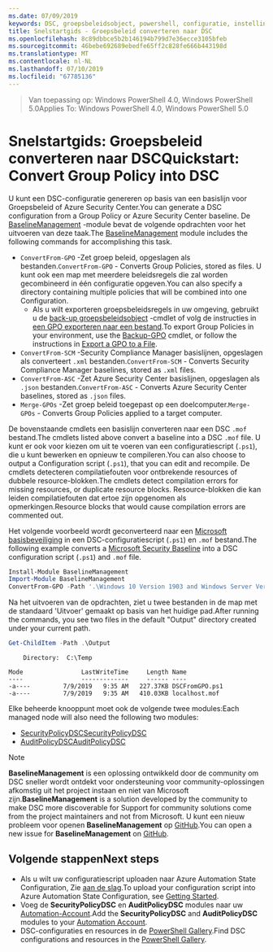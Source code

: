 ```yaml
---
ms.date: 07/09/2019
keywords: DSC, groepsbeleidsobject, powershell, configuratie, instellingen
title: Snelstartgids - Groepsbeleid converteren naar DSC
ms.openlocfilehash: 8c89dbbce5b2b146194b799d7e36ecce3105bfeb
ms.sourcegitcommit: 46bebe692689ebedfe65ff2c828fe666b443198d
ms.translationtype: MT
ms.contentlocale: nl-NL
ms.lasthandoff: 07/10/2019
ms.locfileid: "67785136"
---
```

> <span data-ttu-id="80f6a-103">Van toepassing op: Windows PowerShell 4.0, Windows PowerShell 5.0</span><span class="sxs-lookup"><span data-stu-id="80f6a-103">Applies To: Windows PowerShell 4.0, Windows PowerShell 5.0</span></span>

# <a name="quickstart-convert-group-policy-into-dsc"></a><span data-ttu-id="80f6a-104">Snelstartgids: Groepsbeleid converteren naar DSC</span><span class="sxs-lookup"><span data-stu-id="80f6a-104">Quickstart: Convert Group Policy into DSC</span></span>

<span data-ttu-id="80f6a-105">U kunt een DSC-configuratie genereren op basis van een basislijn voor Groepsbeleid of Azure Security Center.</span><span class="sxs-lookup"><span data-stu-id="80f6a-105">You can generate a DSC configuration from a Group Policy or Azure Security Center baseline.</span></span> <span data-ttu-id="80f6a-106">De [BaselineManagement](https://www.powershellgallery.com/packages/BaselineManagement) -module bevat de volgende opdrachten voor het uitvoeren van deze taak.</span><span class="sxs-lookup"><span data-stu-id="80f6a-106">The [BaselineManagement](https://www.powershellgallery.com/packages/BaselineManagement) module includes the following commands for accomplishing this task.</span></span>

- <span data-ttu-id="80f6a-107">`ConvertFrom-GPO` -Zet groep beleid, opgeslagen als bestanden.</span><span class="sxs-lookup"><span data-stu-id="80f6a-107">`ConvertFrom-GPO` - Converts Group Policies, stored as files.</span></span> <span data-ttu-id="80f6a-108">U kunt ook een map met meerdere beleidsregels die zal worden gecombineerd in één configuratie opgeven.</span><span class="sxs-lookup"><span data-stu-id="80f6a-108">You can also specify a directory containing multiple policies that will be combined into one Configuration.</span></span>
  - <span data-ttu-id="80f6a-109">Als u wilt exporteren groepsbeleidsregels in uw omgeving, gebruikt u de [back-up groepsbeleidsobject](/powershell/module/grouppolicy/backup-gpo?view=win10-ps) -cmdlet of volg de instructies in [een GPO exporteren naar een bestand](/microsoft-desktop-optimization-pack/agpm/export-a-gpo-to-a-file).</span><span class="sxs-lookup"><span data-stu-id="80f6a-109">To export Group Policies in your environment, use the [Backup-GPO](/powershell/module/grouppolicy/backup-gpo?view=win10-ps) cmdlet, or follow the instructions in [Export a GPO to a File](/microsoft-desktop-optimization-pack/agpm/export-a-gpo-to-a-file).</span></span>
- <span data-ttu-id="80f6a-110">`ConvertFrom-SCM` -Security Compliance Manager basislijnen, opgeslagen als converteert `.xml` bestanden.</span><span class="sxs-lookup"><span data-stu-id="80f6a-110">`ConvertFrom-SCM` - Converts Security Compliance Manager baselines, stored as `.xml` files.</span></span>
- <span data-ttu-id="80f6a-111">`ConvertFrom-ASC` -Zet Azure Security Center basislijnen, opgeslagen als `.json` bestanden.</span><span class="sxs-lookup"><span data-stu-id="80f6a-111">`ConvertFrom-ASC` - Converts Azure Security Center baselines, stored as `.json` files.</span></span>
- <span data-ttu-id="80f6a-112">`Merge-GPOs` -Zet groep beleid toegepast op een doelcomputer.</span><span class="sxs-lookup"><span data-stu-id="80f6a-112">`Merge-GPOs` - Converts Group Policies applied to a target computer.</span></span>

<span data-ttu-id="80f6a-113">De bovenstaande cmdlets een basislijn converteren naar een DSC `.mof` bestand.</span><span class="sxs-lookup"><span data-stu-id="80f6a-113">The cmdlets listed above convert a baseline into a DSC `.mof` file.</span></span> <span data-ttu-id="80f6a-114">U kunt er ook voor kiezen om uit te voeren van een configuratiescript (`.ps1`), die u kunt bewerken en opnieuw te compileren.</span><span class="sxs-lookup"><span data-stu-id="80f6a-114">You can also choose to output a Configuration script (`.ps1`), that you can edit and recompile.</span></span> <span data-ttu-id="80f6a-115">De cmdlets detecteren compilatiefouten voor ontbrekende resources of dubbele resource-blokken.</span><span class="sxs-lookup"><span data-stu-id="80f6a-115">The cmdlets detect compilation errors for missing resources, or duplicate resource blocks.</span></span> <span data-ttu-id="80f6a-116">Resource-blokken die kan leiden compilatiefouten dat ertoe zijn opgenomen als opmerkingen.</span><span class="sxs-lookup"><span data-stu-id="80f6a-116">Resource blocks that would cause compilation errors are commented out.</span></span>

<span data-ttu-id="80f6a-117">Het volgende voorbeeld wordt geconverteerd naar een [Microsoft basisbeveiliging](https://www.microsoft.com/en-us/download/details.aspx?id=55319) in een DSC-configuratiescript (`.ps1`) en `.mof` bestand.</span><span class="sxs-lookup"><span data-stu-id="80f6a-117">The following example converts a [Microsoft Security Baseline](https://www.microsoft.com/en-us/download/details.aspx?id=55319) into a DSC configuration script (`.ps1`) and `.mof` file.</span></span>

```powershell
Install-Module BaselineManagement
Import-Module BaselineManagement
ConvertFrom-GPO -Path '.\Windows 10 Version 1903 and Windows Server Version 1903 Security Baseline\GPOs\' -OutputConfigurationScript
```

<span data-ttu-id="80f6a-118">Na het uitvoeren van de opdrachten, ziet u twee bestanden in de map met de standaard 'Uitvoer' gemaakt op basis van het huidige pad.</span><span class="sxs-lookup"><span data-stu-id="80f6a-118">After running the commands, you see two files in the default "Output" directory created under your current path.</span></span>

```powershell
Get-ChildItem -Path .\Output
```

```Output
    Directory:  C:\Temp

Mode                LastWriteTime     Length Name
----                -------------     ------ ----
-a----         7/9/2019   9:35 AM   227.37KB DSCFromGPO.ps1
-a----         7/9/2019   9:35 AM   410.03KB localhost.mof
```

<span data-ttu-id="80f6a-119">Elke beheerde knooppunt moet ook de volgende twee modules:</span><span class="sxs-lookup"><span data-stu-id="80f6a-119">Each managed node will also need the following two modules:</span></span>

- [<span data-ttu-id="80f6a-120">SecurityPolicyDSC</span><span class="sxs-lookup"><span data-stu-id="80f6a-120">SecurityPolicyDSC</span></span>](https://www.powershellgallery.com/packages/SecurityPolicyDsc)
- [<span data-ttu-id="80f6a-121">AuditPolicyDSC</span><span class="sxs-lookup"><span data-stu-id="80f6a-121">AuditPolicyDSC</span></span>](https://www.powershellgallery.com/packages/AuditPolicyDsc)

> [!NOTE]
> <span data-ttu-id="80f6a-122">**BaselineManagement** is een oplossing ontwikkeld door de community om DSC sneller wordt ontdekt voor ondersteuning voor community-oplossingen afkomstig uit het project instaan en niet van Microsoft zijn.</span><span class="sxs-lookup"><span data-stu-id="80f6a-122">**BaselineManagement** is a solution developed by the community to make DSC more discoverable for Support for community solutions come from the project maintainers and not from Microsoft.</span></span> <span data-ttu-id="80f6a-123">U kunt een nieuw probleem voor openen **BaselineManagement** op [GitHub](https://github.com/microsoft/BaselineManagement).</span><span class="sxs-lookup"><span data-stu-id="80f6a-123">You can open a new issue for **BaselineManagement** on [GitHub](https://github.com/microsoft/BaselineManagement).</span></span>

## <a name="next-steps"></a><span data-ttu-id="80f6a-124">Volgende stappen</span><span class="sxs-lookup"><span data-stu-id="80f6a-124">Next steps</span></span>

- <span data-ttu-id="80f6a-125">Als u wilt uw configuratiescript uploaden naar Azure Automation State Configuration, Zie [aan de slag](/automation/automation-dsc-getting-started#importing-a-configuration-into-azure-automation).</span><span class="sxs-lookup"><span data-stu-id="80f6a-125">To upload your configuration script into Azure Automation State Configuration, see [Getting Started](/automation/automation-dsc-getting-started#importing-a-configuration-into-azure-automation).</span></span>
- <span data-ttu-id="80f6a-126">Voeg de **SecurityPolicyDSC** en **AuditPolicyDSC** modules naar uw [Automation-Account](/azure/automation/shared-resources/modules).</span><span class="sxs-lookup"><span data-stu-id="80f6a-126">Add the **SecurityPolicyDSC** and **AuditPolicyDSC** modules to your [Automation Account](/azure/automation/shared-resources/modules).</span></span>
- <span data-ttu-id="80f6a-127">DSC-configuraties en resources in de [PowerShell Gallery](https://www.powershellgallery.com/).</span><span class="sxs-lookup"><span data-stu-id="80f6a-127">Find DSC configurations and resources in the [PowerShell Gallery](https://www.powershellgallery.com/).</span></span>
